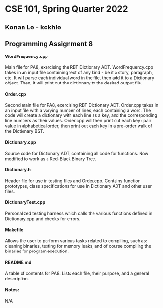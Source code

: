 # CSE 101, Spring Quarter 2022

## Konan Le - kokhle

## Programming Assignment 8

#### WordFrequency.cpp
<p> Main file for PA8, exercising the RBT Dictionary ADT. WordFrequency.cpp takes in an input file containing text of any kind - be it a story, paragraph, etc. It will parse each individual word in the file, then add it to a Dictionary object. Then, it will print out the dictionary to the desired output file.</p>

#### Order.cpp
<p> Second main file for PA8, exercising RBT Dictionary ADT. Order.cpp takes in an input file with a varying number of lines, each containing a word. The code will create a dictionary with each line as a key, and the corresponding line numbers as their values. Order.cpp will then print out each key : pair value in alphabetical order, then print out each key in a pre-order walk of the Dictionary BST.</p>

#### Dictionary.cpp
<p> Source code for Dictionary ADT, containing all code for functions. Now modified to work as a Red-Black Binary Tree.</p>

#### Dictionary.h
<p> Header file for use in testing files and Order.cpp. Contains function prototypes, class specifications for use in Dictionary ADT and other user files.</p>

#### DictionaryTest.cpp
<p> Personalized testing harness which calls the various functions defined in Dictionary.cpp and checks for errors. </p>

#### Makefile
<p> Allows the user to perform various tasks related to compiling, such as: cleaning binaries, testing for memory leaks, and of course compiling the binaries for program execution. </p>

#### README.md
<p> A table of contents for PA8. Lists each file, their purpose, and a general description. </p>

#### Notes:
<p> N/A </p>
